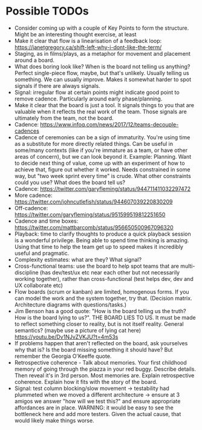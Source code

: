 # Possible TODOs

* Consider coming up with a couple of Key Points to form the structure. Might be an interesting thought exercise, at least
* Make it clear that flow is a linearisation of a feedback loop: https://janetgregory.ca/shift-left-why-i-dont-like-the-term/
* Staging, as in films/plays, as a metaphor for movement and placement around a board.
* What does boring look like? When is the board not telling us anything? Perfect single-piece flow, maybe, but that's unlikely. Usually telling us something. We can usually improve. Makes it somewhat harder to spot signals if there are always signals.
* Signal: irregular flow at certain points might indicate good point to remove cadence. Particularly around early phase/planning.
* Make it clear that the board is just a tool. It signals things to you that are valuable when it reflects the real work of the team. Those signals are ultimately from the team, not the board.
* Cadence: https://www.infoq.com/news/2017/12/teams-decouple-cadences
* Cadence of ceremonies can be a sign of immaturity. You're using time as a substitute for more directly related things. Can be useful in some/many contexts (like if you're immature as a team, or have other areas of concern), but we can look beyond it. Example: Planning. Want to decide next thing of value, come up with an experiment of how to achieve that, figure out whether it worked. Needs constrained in some way, but "two week sprint every time" is crude. What other constraints could you use? What does the board tell us?
* Cadence: https://twitter.com/garyfleming/status/944711411032297472
* More cadence: https://twitter.com/johncutlefish/status/944607039220830209
* Off-cadence: https://twitter.com/garyfleming/status/951599519812251650
* Cadence and time boxes: https://twitter.com/mattbarcomb/status/956650500967096320
* Playback: time to clarify thoughts to produce a quick playback session is a wonderful privilege. Being able to spend time thinking is amazing. Using that time to help the team get up to speed makes it incredibly useful and pragmatic.
* Complexity estimates: what are they? What signal?
* Cross-functional teams: use the board to help spot teams that are multi-discipline (has dev/test/ux etc near each other but not necessarily working together), rather than cross-functional (test helps dev, dev and UX collaborate etc)
* Flow boards (scrum or kanban) are limited, homogenous forms. If you can model the work and the system together, try that. (Decision matrix. Architecture diagrams with questions/tasks.)
* Jim Benson has a good quote: "How is the board telling us the truth? How is the board lying to us?". THE BOARD LIES TO US. It must be made to reflect something closer to reality, but is not itself reality. General semantics? (maybe use a picture of lying cat here) https://youtu.be/Dv1NJvZVKJU?t=4m53s
* If problems happen that aren't reflected on the board, ask yourselves why that is? Is the board missing something it should have? But remember the Georgia O'Keeffe quote.
* Retrospective coherence - Talk about memories. Your first childhood memory of going through the piazza in your red buggy. Describe details. Then reveal it's in 3rd person. Most memories are. Explain retrospective coherence. Explain how it fits with the story of the board.
* Signal: test column blocking/slow movement -> testability had plummeted when we moved a different architecture -> ensure at 3 amigos we answer "how will we test this?" and ensure appropriate affordances are in place. WARNING: it would be easy to see the bottleneck here and add more testers. Given the actual cause, that would likely make things worse.
